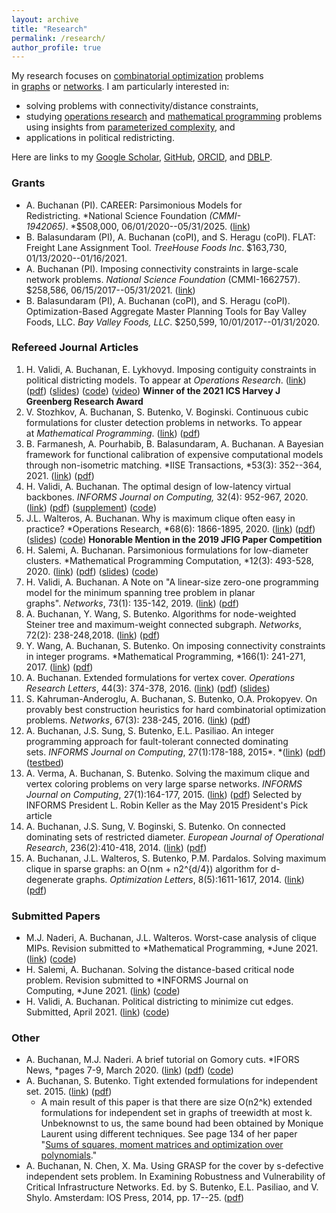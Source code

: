 ```yaml
---
layout: archive
title: "Research"
permalink: /research/
author_profile: true
---
```


My research focuses on [combinatorial optimization](http://en.wikipedia.org/wiki/Combinatorial_optimization) problems in [graphs](http://en.wikipedia.org/wiki/Graph_theory) or [networks](http://en.wikipedia.org/wiki/Network_theory). I am particularly interested in: 
 - solving problems with connectivity/distance constraints, 
 - studying [operations research](http://en.wikipedia.org/wiki/Operations_research) and [mathematical programming](http://en.wikipedia.org/wiki/Mathematical_optimization) problems using insights from [parameterized complexity](http://en.wikipedia.org/wiki/Parameterized_complexity), and 
 - applications in political redistricting. 

Here are links to my [Google Scholar](http://scholar.google.com/citations?user=2Jhj9SIAAAAJ&hl=en), [GitHub](https://github.com/AustinLBuchanan), [ORCID](http://orcid.org/0000-0003-2999-9666), and [DBLP](https://dblp.uni-trier.de/pid/143/4870.html). 

### Grants

-   A. Buchanan (PI). CAREER: Parsimonious Models for Redistricting. *National Science Foundation *(CMMI-1942065)*. *$508,000, 06/01/2020--05/31/2025. ([link](https://www.nsf.gov/awardsearch/showAward?AWD_ID=1942065&HistoricalAwards=false))
-   B. Balasundaram (PI), A. Buchanan (coPI), and S. Heragu (coPI). FLAT: Freight Lane Assignment Tool. *TreeHouse Foods Inc*. $163,730, 01/13/2020--01/16/2021. 
-   A. Buchanan (PI). Imposing connectivity constraints in large-scale network problems. *National Science Foundation* (CMMI-1662757). $258,586, 06/15/2017--05/31/2021. ([link](https://www.nsf.gov/awardsearch/showAward?AWD_ID=1662757&HistoricalAwards=false))
-   B. Balasundaram (PI), A. Buchanan (coPI), and S. Heragu (coPI). Optimization-Based Aggregate Master Planning Tools for Bay Valley Foods, LLC. *Bay Valley Foods, LLC*. $250,599, 10/01/2017--01/31/2020.

### Refereed Journal Articles

1.  H. Validi, A. Buchanan, E. Lykhovyd. Imposing contiguity constraints in political districting models. To appear at *Operations Research*. ([link](http://www.optimization-online.org/DB_HTML/2020/01/7582.html)) ([pdf](https://austinlbuchanan.github.io/files/Imposing_contiguity_in_political_districting_models.pdf)) ([slides](https://github.com/zhelih/districting/blob/master/Districting_slides.pdf)) ([code](https://github.com/zhelih/districting)) ([video](https://www.youtube.com/watch?v=aV9NLC3isUo&feature=youtu.be)) __Winner of the 2021 ICS Harvey J Greenberg Research Award__
2.  V. Stozhkov, A. Buchanan, S. Butenko, V. Boginski. Continuous cubic formulations for cluster detection problems in networks. To appear at *Mathematical Programming*. ([link](https://link.springer.com/article/10.1007/s10107-020-01572-4)) ([pdf](https://austinlbuchanan.github.io/files/Continuous%20cubic.pdf))
3.  B. Farmanesh, A. Pourhabib, B. Balasundaram, A. Buchanan. A Bayesian framework for functional calibration of expensive computational models through non-isometric matching. *IISE Transactions, *53(3): 352--364, 2021. ([link](https://www.tandfonline.com/doi/full/10.1080/24725854.2020.1774688)) ([pdf](https://arxiv.org/pdf/1508.01240.pdf)) 
4.  H. Validi, A. Buchanan. The optimal design of low-latency virtual backbones. *INFORMS Journal on Computing,* 32(4): 952-967, 2020. ([link](https://pubsonline.informs.org/doi/abs/10.1287/ijoc.2019.0914)) ([pdf](https://austinlbuchanan.github.io/files/LCDS.pdf)) ([supplement](https://austinlbuchanan.github.io/files/LCDS-supplement.pdf)) ([code](https://github.com/hamidrezavalidi/LCDS))
5.  J.L. Walteros, A. Buchanan. Why is maximum clique often easy in practice? *Operations Research, *68(6): 1866-1895, 2020. ([link](https://pubsonline.informs.org/doi/10.1287/opre.2019.1970)) ([pdf](https://austinlbuchanan.github.io/files/why_is_maximum_clique_often_easy_in_practice.pdf)) ([slides](https://austinlbuchanan.github.io/files/ismp-clique-slides.pdf)) ([code](https://github.com/jwalteros/dOmega)) __Honorable Mention in the 2019 JFIG Paper Competition__
6.  H. Salemi, A. Buchanan. Parsimonious formulations for low-diameter clusters. *Mathematical Programming Computation, *12(3): 493-528, 2020. ([link](https://link.springer.com/article/10.1007/s12532-020-00175-6)) ([pdf](https://austinlbuchanan.github.io/files/Parsimonious%20formulations%20for%20low-diameter%20clusters.pdf)) ([slides](https://austinlbuchanan.github.io/files/euro-k-club.pdf)) ([code](https://github.com/halisalemi/ParsimoniousKClub))
7.  H. Validi, A. Buchanan. A Note on "A linear-size zero-one programming model for the minimum spanning tree problem in planar graphs". *Networks*, 73(1): 135-142, 2019. ([link](https://onlinelibrary.wiley.com/doi/full/10.1002/net.21849)) ([pdf](https://austinlbuchanan.github.io/files/note.pdf))
8.  A. Buchanan, Y. Wang, S. Butenko. Algorithms for node-weighted Steiner tree and maximum-weight connected subgraph. *Networks*, 72(2): 238-248,2018\. ([link](https://onlinelibrary.wiley.com/doi/full/10.1002/net.21825)) ([pdf](https://austinlbuchanan.github.io/files/nwst-mwcs.pdf)) 
9.  Y. Wang, A. Buchanan, S. Butenko. On imposing connectivity constraints in integer programs. *Mathematical Programming, *166(1): 241-271, 2017. ([link](http://link.springer.com/article/10.1007/s10107-017-1117-8)) ([pdf](https://austinlbuchanan.github.io/files/Imposing%20connectivity%20constraints.pdf)) 
10. A. Buchanan. Extended formulations for vertex cover. *Operations Research Letters*, 44(3): 374-378, 2016. ([link](http://www.sciencedirect.com/science/article/pii/S0167637716000481)) ([pdf](https://austinlbuchanan.github.io/files/Extended%20Formulations%20for%20Vertex%20Cover.pdf)) ([slides](https://austinlbuchanan.github.io/files/Extended%20Formulations%20for%20Vertex%20Cover%20Slides.pdf))
11. S. Kahruman-Anderoglu, A. Buchanan, S. Butenko, O.A. Prokopyev. On provably best construction heuristics for hard combinatorial optimization problems. *Networks*, 67(3): 238-245, 2016. ([link](http://onlinelibrary.wiley.com/doi/10.1002/net.21620/abstract)) ([pdf](https://austinlbuchanan.github.io/files/ProvablyBestHeuristics.pdf))
12. A. Buchanan, J.S. Sung, S. Butenko, E.L. Pasiliao. An integer programming approach for fault-tolerant connected dominating sets. *INFORMS Journal on Computing*, 27(1):178-188, 2015*. *([link](http://pubsonline.informs.org/doi/abs/10.1287/ijoc.2014.0619)) ([pdf](https://austinlbuchanan.github.io/files/kdCDS.pdf)) ([testbed](https://austinlbuchanan.github.io/files/CDS.zip))
13. A. Verma, A. Buchanan, S. Butenko. Solving the maximum clique and vertex coloring problems on very large sparse networks. *INFORMS Journal on Computing*, 27(1):164-177, 2015. ([link](http://pubsonline.informs.org/doi/abs/10.1287/ijoc.2014.0618)) ([pdf](https://austinlbuchanan.github.io/files/CliqueColoring_4web1.pdf)) Selected by INFORMS President L. Robin Keller as the May 2015 President's Pick article
14. A. Buchanan, J.S. Sung, V. Boginski, S. Butenko. On connected dominating sets of restricted diameter. *European Journal of Operational Research*, 236(2):410-418, 2014. ([link](http://www.sciencedirect.com/science/article/pii/S0377221713009533)) ([pdf](https://austinlbuchanan.github.io/files/DominatingClub.pdf))
15. A. Buchanan, J.L. Walteros, S. Butenko, P.M. Pardalos. Solving maximum clique in sparse graphs: an O(nm + n2^{d/4}) algorithm for d-degenerate graphs. *Optimization Letters*, 8(5):1611-1617, 2014. ([link](http://link.springer.com/article/10.1007/s11590-013-0698-2)) ([pdf](https://austinlbuchanan.github.io/files/CliqueDegeneracy.pdf))

### Submitted Papers

-   M.J. Naderi, A. Buchanan, J.L. Walteros. Worst-case analysis of clique MIPs. Revision submitted to *Mathematical Programming, *June 2021. ([link](http://www.optimization-online.org/DB_HTML/2021/01/8198.html)) ([code](https://github.com/MohNaderi/Worst-case-analysis-of-clique-MIPs))
-   H. Salemi, A. Buchanan. Solving the distance-based critical node problem. Revision submitted to *INFORMS Journal on Computing, *June 2021. ([link](http://www.optimization-online.org/DB_HTML/2020/04/7751.html)) ([code](https://github.com/halisalemi/DCNP))
-   H. Validi, A. Buchanan. Political districting to minimize cut edges. Submitted, April 2021. ([link](http://www.optimization-online.org/DB_HTML/2021/04/8349.html)) ([code](https://github.com/hamidrezavalidi/Political-Districting-to-Minimize-Cut-Edges))

### Other

-   A. Buchanan, M.J. Naderi. A brief tutorial on Gomory cuts. *IFORS News, *pages 7-9, March 2020. ([link](https://www.ifors.org/newsletter/ifors-news-march-2020.pdf)) ([pdf](https://github.com/MohNaderi/draw-feasible-region-for-LP-IP/blob/master/A_brief_tutorial_on_Gomory_cuts.pdf)) ([code](https://github.com/MohNaderi/draw-feasible-region-for-LP-IP))
-   A. Buchanan, S. Butenko. Tight extended formulations for independent set. 2015. ([link](http://www.optimization-online.org/DB_HTML/2014/09/4540.html)) ([pdf](https://austinlbuchanan.github.io/files/Tight%20Extended%20Formulations%20for%20Independent%20Set.pdf))
    -   A main result of this paper is that there are size O(n2^k) extended formulations for independent set in graphs of treewidth at most k. Unbeknownst to us, the same bound had been obtained by Monique Laurent using different techniques. See page 134 of her paper "[Sums of squares, moment matrices and optimization over polynomials](http://homepages.cwi.nl/~monique/files/moment-ima-update-new.pdf)." 
-   A. Buchanan, N. Chen, X. Ma. Using GRASP for the cover by s-defective independent sets problem. In Examining Robustness and Vulnerability of Critical Infrastructure Networks. Ed. by S. Butenko, E.L. Pasiliao, and V. Shylo. Amsterdam: IOS Press, 2014, pp. 17--25. ([pdf](https://austinlbuchanan.github.io/files/s-defective%20coloring.pdf))
